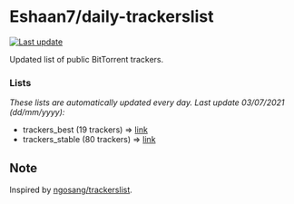 
# Eshaan7/daily-trackerslist 

[![Last update](https://img.shields.io/badge/Last%20update-03/07/2021-blue.svg)](#)

Updated list of public BitTorrent trackers.

### Lists
*These lists are automatically updated every day. Last update 03/07/2021 (_dd/mm/yyyy_):*

* trackers_best (19 trackers) => [link](https://raw.githubusercontent.com/eshaan7/daily-trackerslist/master/trackers_best.txt)
* trackers_stable (80 trackers) => [link](https://raw.githubusercontent.com/eshaan7/daily-trackerslist/master/trackers_stable.txt)

## Note

Inspired by [ngosang/trackerslist](https://github.com/ngosang/trackerslist).
